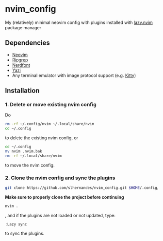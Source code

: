 # nvim_config #
My (relatively) minimal neovim config with plugins installed with [lazy.nvim](https://github.com/folke/lazy.nvim) package manager
## Dependencies ##
* [Neovim](https://github.com/neovim/neovim/releases/tag/v0.9.5)
* [Ripgrep](https://github.com/BurntSushi/ripgrep)
* [Nerdfont](https://github.com/ryanoasis/nerd-fonts)
* [Yazi](https://github.com/sxyazi/yazi)
* Any terminal emulator with image protocol support (e.g. [Kitty](https://github.com/kovidgoyal/kitty))
## Installation ##
### 1. Delete or move existing nvim config ###
Do
```sh
rm -rf ~/.config/nvim ~/.local/share/nvim
cd ~/.config
```
to delete the existing nvim config, or
```sh
cd ~/.config
mv nvim .nvim.bak
rm -rf ~/.local/share/nvim
```
to move the nvim config.
### 2. Clone the nvim config and sync the plugins ###
```sh
git clone https://github.com/slhernandes/nvim_config.git $HOME/.config/nvim
```
**Make sure to properly clone the project before continuing**
```sh
nvim .
```
, and if the plugins are not loaded or not updated, type:
```vim
:Lazy sync
```
to sync the plugins.
